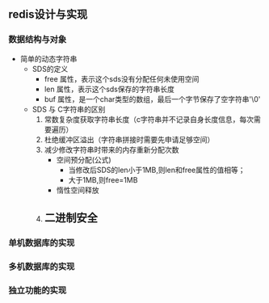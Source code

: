 ## redis设计与实现
### 数据结构与对象
- 简单的动态字符串
    - SDS的定义
        - free 属性，表示这个sds没有分配任何未使用空间
        - len 属性，表示这个sds保存的字符串长度
        - buf 属性，是一个char类型的数组，最后一个字节保存了空字符串'\0' 
    - SDS 与 C字符串的区别
        1. 常数复杂度获取字符串长度（c字符串并不记录自身长度信息，每次需要遍历）
        2. 杜绝缓冲区溢出（字符串拼接时需要先申请足够空间）
        3. 减少修改字符串时带来的内存重新分配次数
            - 空间预分配(公式)
                - 当修改后SDS的len小于1MB,则len和free属性的值相等；
                - 大于1MB,则free=1MB
            - 惰性空间释放
        4. 二进制安全
            - 
        


### 单机数据库的实现

### 多机数据库的实现

### 独立功能的实现
